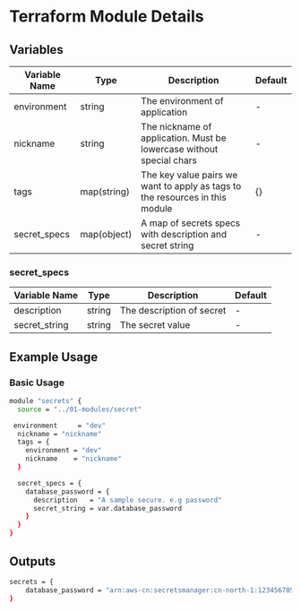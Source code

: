 # Terraform Module Details

## Variables

| Variable Name | Type        | Description                                                                  | Default |
| ------------- | ----------- | ---------------------------------------------------------------------------- | ------- |
| environment   | string      | The environment of application                                               | -       |
| nickname      | string      | The nickname of application. Must be lowercase without special chars         | -       |
| tags          | map(string) | The key value pairs we want to apply as tags to the resources in this module | {}      |
| secret_specs  | map(object) | A map of secrets specs with description and secret string                    | -       |

### secret_specs

| Variable Name | Type   | Description               | Default |
| ------------- | ------ | ------------------------- | ------- |
| description   | string | The description of secret | -       |
| secret_string | string | The secret value          | -       |

## Example Usage

### Basic Usage

```bash
module "secrets" {
  source = "../01-modules/secret"

 environment     = "dev"
  nickname = "nickname"
  tags = {
    environment = "dev"
    nickname    = "nickname"
  }

  secret_specs = {
    database_password = {
      description   = "A sample secure. e.g password"
      secret_string = var.database_password
    }
  }
}
```

## Outputs

```bash
secrets = {
    database_password = "arn:aws-cn:secretsmanager:cn-north-1:123456789012:secret:/NICKNAME/DEV/CN-NORTH-1/DATABASE_PASSWORD-xxxxxx"
}
```
